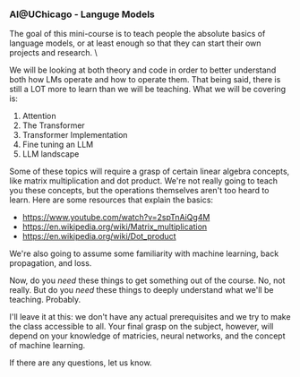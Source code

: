### AI@UChicago - Languge Models

The goal of this mini-course is to teach people the absolute basics of language models, or at least enough so that they can start their own projects and research. \

We will be looking at both theory and code in order to better understand both how LMs operate and how to operate them.  That being said, there is still a LOT more to learn than we will be teaching.  What we will be covering is:

1. Attention
2. The Transformer
3. Transformer Implementation
4. Fine tuning an LLM
5. LLM landscape

Some of these topics will require a grasp of certain linear algebra concepts, like matrix multiplication and dot product.  We're not really going to teach you these concepts, but the operations themselves aren't too heard to learn.
Here are some resources that explain the basics:
 - https://www.youtube.com/watch?v=2spTnAiQg4M
 - https://en.wikipedia.org/wiki/Matrix_multiplication
 - https://en.wikipedia.org/wiki/Dot_product

We're also going to assume some familiarity with machine learning, back propagation, and loss.

Now, do you *need* these things to get something out of the course.  No, not really.  But do you *need* these things to deeply understand what we'll be teaching.  Probably.

I'll leave it at this: we don't have any actual prerequisites and we try to make the class accessible to all.  Your final grasp on the subject, however, will depend on your knowledge of
matricies, neural networks, and the concept of machine learning.

If there are any questions, let us know.
